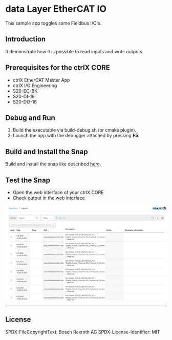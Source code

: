 # data Layer EtherCAT IO

This sample app toggles some Fieldbus I/O's.

## Introduction

It demonstrate how it is possible to read inputs and write outputs.

## Prerequisites for the ctrlX CORE

* ctrlX EtherCAT Master App
* ctrlX I/O Engineering
* S20-EC-BK
* S20-DI-16
* S20-DO-16

## Debug and Run

1. Build the executable via build-debug.sh (or cmake plugin).
2. Launch the app with the debugger attached by pressing __F5__.

## Build and Install the Snap

Build and install the snap like described [here](../README.md).

## Test the Snap

* Open the web interface of your ctrlX CORE
* Check output in the web interface

![Output in diagnosis logbook](docs/images/datalayer.ecat.io/logbook.png)

___

## License

SPDX-FileCopyrightText: Bosch Rexroth AG
SPDX-License-Identifier: MIT

